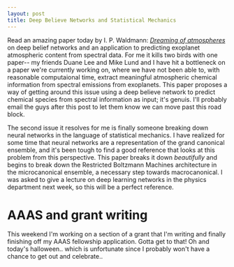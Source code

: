 ```yaml
---
layout: post
title: Deep Believe Networks and Statistical Mechanics
---
```


Read an amazing paper today by I. P. Waldmann: [*Dreaming of atmospheres*](https://arxiv.org/abs/1511.08339)
on deep belief networks and an application to predicting exoplanet atmospheric content from spectral data. For me it kills two
birds with one paper-- my friends Duane Lee and Mike Lund and I have hit a bottleneck on a paper we're currently working on,
where we have not been able to, with reasonable computaional time, extract meaningful atmospheric chemical information from
spectral emissions from exoplanets. This paper proposes a way of getting around this issue using a deep believe network
to predict chemical species from spectral information as input; it's genuis. I'll probably email the guys after this post to
let them know we can move past this road block.

The second issue it resolves for me is finally someone breaking down neural networks in the language of statistical mechanics.
I have realized for some time that neural networks are a representation of the grand canonical ensemble, and it's been
tough to find a good reference that looks at this problem from this perspective. This paper breaks it down *beautifully* and
begins to break down the Restricted Boltzmann Machines architecture in the microcanonical ensemble, a necessary step towards
macrocanonical. I was asked to give a lecture on deep learning networks in the physics department next week, so this will be
a perfect reference.

# AAAS and grant writing

This weekend I'm working on a section of a grant that I'm writing and finally finishing off my AAAS fellowship application.
Gotta get to that! Oh and today's halloween.. which is unfortunate since I probably won't have a chance to get out and celebrate..
